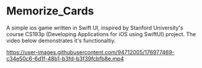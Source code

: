 # Memorize_Cards
A simple ios game written in Swift UI, inspired by Stanford University's course CS193p (Developing Applications for iOS using SwiftUI) project. The video below demonstrates it's functionaltiy. 



https://user-images.githubusercontent.com/94712005/176977469-c34e50c6-6d1f-48b1-b3fd-b3f39fcbfb8e.mp4
